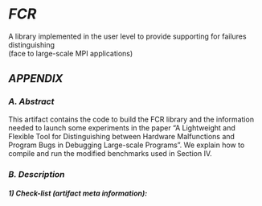 # ***___FCR___***
A library implemented in the user level to provide supporting for failures distinguishing  
(face to large-scale MPI applications)   
## ***___APPENDIX___***    
### **___A. Abstract___**     
This artifact contains the code to build the FCR library and the information needed to launch some experiments in the paper “A Lightweight and Flexible Tool for Distinguishing between Hardware Malfunctions and Program Bugs in Debugging Large-scale Programs”. We explain how to compile and run the modified benchmarks used in Section IV.
### **___B. Description___**
#### **___1)	Check-list (artifact meta information):___**




